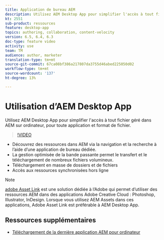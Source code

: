 ```yaml
---
title: Application de bureau AEM
description: Utilisez AEM Desktop App pour simplifier l'accès à tout fichier géré dans AEM sur ordinateur, pour toute application et format de fichier.
kt: 2551
sub-product: ressources
feature: desktop-app
topics: authoring, collaboration, content-velocity
version: 6.5, 6.4, 6.3
doc-type: feature video
activity: use
team: TM
audience: author, marketer
translation-type: tm+mt
source-git-commit: 67ca08bf386a217807da3755d46abed225050d02
workflow-type: tm+mt
source-wordcount: '137'
ht-degree: 13%

---
```



# Utilisation d’AEM Desktop App

Utilisez AEM Desktop App pour simplifier l&#39;accès à tout fichier géré dans AEM sur ordinateur, pour toute application et format de fichier.

>[!VIDEO](https://video.tv.adobe.com/v/28868/?quality=12&learn=on)

+ Découvrez des ressources dans AEM via la navigation et la recherche à l’aide d’une application de bureau dédiée.
+ La gestion optimisée de la bande passante permet le transfert et le téléchargement de nombreux fichiers volumineux.
+ Téléchargement en masse de dossiers et de fichiers
+ Accès aux ressources synchronisées hors ligne

>[!NOTE]
>
> [adobe Asset Link](./adobe-asset-link.md) est une solution dédiée à l’Adobe qui permet d’utiliser des ressources AEM dans des applications Adobe Creative Cloud : Photoshop, Illustrator, InDesign. Lorsque vous utilisez AEM Assets dans ces applications, Adobe Asset Link est préférable à AEM Desktop App.

## Ressources supplémentaires

+ [Téléchargement de la dernière application AEM pour ordinateur](https://docs.adobe.com/content/help/en/experience-manager-desktop-app/using/release-notes.html)
